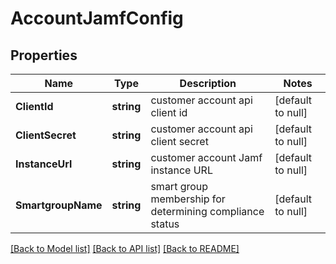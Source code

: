# AccountJamfConfig

## Properties
Name | Type | Description | Notes
------------ | ------------- | ------------- | -------------
**ClientId** | **string** | customer account api client id | [default to null]
**ClientSecret** | **string** | customer account api client secret | [default to null]
**InstanceUrl** | **string** | customer account Jamf instance URL | [default to null]
**SmartgroupName** | **string** | smart group membership for determining compliance status | [default to null]

[[Back to Model list]](../README.md#documentation-for-models) [[Back to API list]](../README.md#documentation-for-api-endpoints) [[Back to README]](../README.md)

